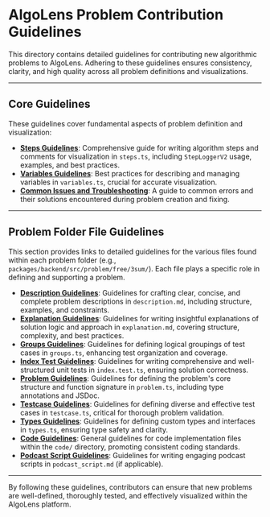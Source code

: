 # AlgoLens Problem Contribution Guidelines

This directory contains detailed guidelines for contributing new algorithmic problems to AlgoLens. Adhering to these guidelines ensures consistency, clarity, and high quality across all problem definitions and visualizations.

---

## Core Guidelines

These guidelines cover fundamental aspects of problem definition and visualization:

- [**Steps Guidelines**](./steps-guidelines.md): Comprehensive guide for writing algorithm steps and comments for visualization in `steps.ts`, including `StepLoggerV2` usage, examples, and best practices.
- [**Variables Guidelines**](./variables-guidelines.md): Best practices for describing and managing variables in `variables.ts`, crucial for accurate visualization.
- [**Common Issues and Troubleshooting**](./common-issues-guidelines.md): A guide to common errors and their solutions encountered during problem creation and fixing.

---

## Problem Folder File Guidelines

This section provides links to detailed guidelines for the various files found within each problem folder (e.g., `packages/backend/src/problem/free/3sum/`). Each file plays a specific role in defining and supporting a problem.

- [**Description Guidelines**](./description-guidelines.md): Guidelines for crafting clear, concise, and complete problem descriptions in `description.md`, including structure, examples, and constraints.
- [**Explanation Guidelines**](./explanation-guidelines.md): Guidelines for writing insightful explanations of solution logic and approach in `explanation.md`, covering structure, complexity, and best practices.
- [**Groups Guidelines**](./groups-guidelines.md): Guidelines for defining logical groupings of test cases in `groups.ts`, enhancing test organization and coverage.
- [**Index Test Guidelines**](./index-test-guidelines.md): Guidelines for writing comprehensive and well-structured unit tests in `index.test.ts`, ensuring solution correctness.
- [**Problem Guidelines**](./problem-guidelines.md): Guidelines for defining the problem's core structure and function signature in `problem.ts`, including type annotations and JSDoc.
- [**Testcase Guidelines**](./testcase-guidelines.md): Guidelines for defining diverse and effective test cases in `testcase.ts`, critical for thorough problem validation.
- [**Types Guidelines**](./types-guidelines.md): Guidelines for defining custom types and interfaces in `types.ts`, ensuring type safety and clarity.
- [**Code Guidelines**](./code-guidelines.md): General guidelines for code implementation files within the `code/` directory, promoting consistent coding standards.
- [**Podcast Script Guidelines**](./podcast-script-guidelines.md): Guidelines for writing engaging podcast scripts in `podcast_script.md` (if applicable).

---

By following these guidelines, contributors can ensure that new problems are well-defined, thoroughly tested, and effectively visualized within the AlgoLens platform.